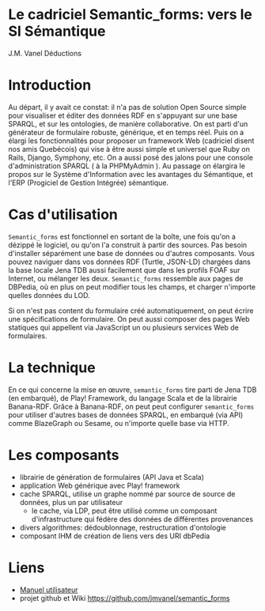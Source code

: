 Le cadriciel Semantic\_forms: vers le SI Sémantique
===================================================
J.M. Vanel
Déductions

# Introduction

Au départ, il y avait ce constat: il n'a pas de solution Open Source simple pour visualiser et éditer des données RDF en s'appuyant sur une base SPARQL, et sur les ontologies, de manière collaborative.
On est parti d'un générateur de formulaire robuste, générique, et en temps réel. Puis on a élargi les fonctionnalités pour proposer un framework Web (cadriciel disent nos amis Quebécois) qui vise à être aussi simple et universel que Ruby on Rails, Django, Symphony, etc.
On a aussi posé des jalons pour une console d'administration SPARQL ( à la PHPMyAdmin ).
Au passage on élargira le propos sur le Système d'Information avec les avantages du Sémantique, et l'ERP (Progiciel de Gestion Intégrée) sémantique.

# Cas d'utilisation
`Semantic_forms` est fonctionnel en sortant de la boîte, une fois qu'on a dézippé le logiciel, ou qu'on l'a construit à partir des sources. Pas besoin d'installer séparément une base de données ou d'autres composants. Vous pouvez naviguer dans vos données RDF (Turtle, JSON-LD) chargées dans la base locale Jena TDB aussi facilement que dans les profils FOAF sur Internet, ou mélanger les deux. `Semantic_forms` ressemble aux pages de DBPedia, où en plus on peut modifier tous les champs, et charger n'importe quelles données du LOD.

Si on n'est pas content du formulaire créé automatiquement, on peut écrire une spécifications de formulaire.
On peut aussi composer des pages Web statiques qui appellent via JavaScript un ou plusieurs services Web de formulaires.

# La technique
En ce qui concerne la mise en œuvre, `semantic_forms` tire parti de Jena TDB (en embarqué), de Play! Framework, du langage Scala et de la librairie Banana-RDF.
Grâce à Banana-RDF, on peut peut configurer `semantic_forms` pour utiliser d'autres bases de données SPARQL, en embarqué (via API) comme BlazeGraph ou Sesame, ou n'importe quelle base via HTTP.

# Les composants
- librairie de génération de formulaires (API Java et Scala)
- application Web générique avec Play! framework
- cache SPARQL, utilise un graphe nommé par source de source de données, plus un par utilisateur
	- le cache, via LDP, peut être utilisé comme un composant d'infrastructure qui fédère des données de différentes provenances
- divers algorithmes: dédoublonnage, restructuration d'ontologie
- composant IHM de création de liens vers des URI dbPedia

Liens
=====
- <a href="https://github.com/jmvanel/semantic_forms/wiki/Manuel-utilisateur">Manuel utilisateur</a>
- projet github et Wiki <a href="https://github.com/jmvanel/semantic_forms">https://github.com/jmvanel/semantic_forms</a>
